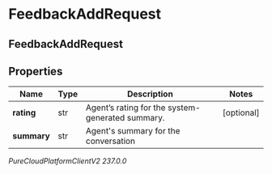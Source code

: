 # FeedbackAddRequest

## FeedbackAddRequest

## Properties

|Name | Type | Description | Notes|
|------------ | ------------- | ------------- | -------------|
| **rating** | str | Agent’s rating for the system-generated summary. | [optional] |
| **summary** | str | Agent&#39;s summary for the conversation | |



_PureCloudPlatformClientV2 237.0.0_
